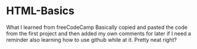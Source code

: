 # HTML-Basics
What I learned from freeCodeCamp
Basically copied and pasted the code from the first project and then added my own comments for later if I need a reminder
also learning how to use github while at it.
Pretty neat right?
